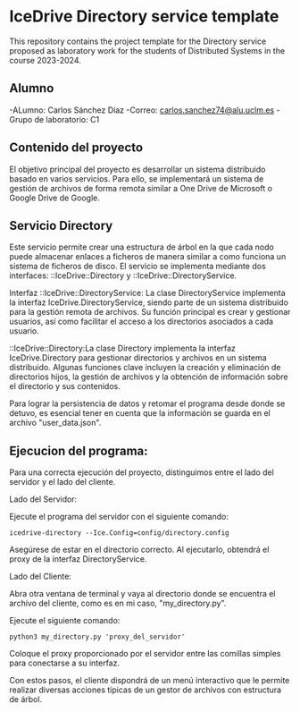 # IceDrive Directory service template

This repository contains the project template for the Directory service proposed as laboratory work for the students
of Distributed Systems in the course 2023-2024.

## Alumno
-ALumno: Carlos Sánchez Díaz
-Correo: carlos.sanchez74@alu.uclm.es
-Grupo de laboratorio: C1

## Contenido del proyecto

El objetivo principal del proyecto es desarrollar un sistema distribuido basado en varios servicios.
Para ello, se implementará un sistema de gestión de archivos de forma remota similar a One Drive de
Microsoft o Google Drive de Google.

## Servicio Directory
Este servicio permite crear una estructura de árbol en la que cada nodo puede almacenar enlaces a
ficheros de manera similar a como funciona un sistema de ficheros de disco. El servicio se
implementa mediante dos interfaces: ::IceDrive::Directory y ::IceDrive::DirectoryService.

Interfaz ::IceDrive::DirectoryService: La clase DirectoryService implementa la interfaz IceDrive.DirectoryService, siendo parte de un sistema distribuido para la gestión remota de archivos. Su función principal es crear y gestionar usuarios, así como facilitar el acceso a los directorios asociados a cada usuario.

::IceDrive::Directory:La clase Directory implementa la interfaz IceDrive.Directory para gestionar directorios y archivos en un sistema distribuido. Algunas funciones clave incluyen la creación y eliminación de directorios hijos, la gestión de archivos y la obtención de información sobre el directorio y sus contenidos.

Para lograr la persistencia de datos y retomar el programa desde donde se detuvo, es esencial tener en cuenta que la información se guarda en el archivo "user_data.json".

## Ejecucion del programa:
Para una correcta ejecución del proyecto, distinguimos entre el lado del servidor y el lado del cliente.

Lado del Servidor:

Ejecute el programa del servidor con el siguiente comando:

    icedrive-directory --Ice.Config=config/directory.config

Asegúrese de estar en el directorio correcto. Al ejecutarlo, obtendrá el proxy de la interfaz DirectoryService.

Lado del Cliente:

Abra otra ventana de terminal y vaya al directorio donde se encuentra el archivo del cliente, como es en mi caso, "my_directory.py".

Ejecute el siguiente comando:

    python3 my_directory.py 'proxy_del_servidor'

Coloque el proxy proporcionado por el servidor entre las comillas simples para conectarse a su interfaz.

Con estos pasos, el cliente dispondrá de un menú interactivo que le permite realizar diversas acciones típicas de un gestor de archivos con estructura de árbol.

